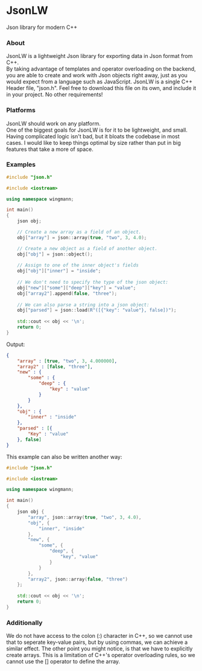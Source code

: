 # JsonLW
Json library for modern C++

### About
JsonLW is a lightweight Json library for exporting data in Json format from C++.\
By taking advantage of templates and operator overloading on the backend,
you are able to create and work with Json objects right away,
just as you would expect from a language such as JavaScript.
JsonLW is a single C++ Header file, "json.h".
Feel free to download this file on its own, and include it in your project.
No other requirements!

### Platforms
JsonLW should work on any platform.\
One of the biggest goals for JsonLW is for it to be lightweight, and small.
Having complicated logic isn't bad, but it bloats the codebase in most cases.
I would like to keep things optimal by size rather than put in big features that take a more of space.

### Examples
```cpp
#include "json.h"

#include <iostream>

using namespace wingmann;

int main()
{
    json obj;

    // Create a new array as a field of an object.
    obj["array"] = json::array(true, "two", 3, 4.0);

    // Create a new object as a field of another object.
    obj["obj"] = json::object();
    
    // Assign to one of the inner object's fields
    obj["obj"]["inner"] = "inside";
    
    // We don't need to specify the type of the json object:
    obj["new"]["some"]["deep"]["key"] = "value";
    obj["array2"].append(false, "three");
    
    // We can also parse a string into a json object:
    obj["parsed"] = json::load(R"([{"key": "value"}, false])");
    
    std::cout << obj << '\n';
    return 0;
}
```
Output:
```json
{
    "array" : [true, "two", 3, 4.000000],
    "array2" : [false, "three"],
    "new" : {
        "some" : {
            "deep" : {
                "key" : "value"
            }
        }
    },
    "obj" : {
        "inner" : "inside"
    },
    "parsed" : [{
        "Key" : "value"
    }, false]
}
```

This example can also be written another way:
```cpp
#include "json.h"

#include <iostream>

using namespace wingmann; 

int main()
{
    json obj {
        "array", json::array(true, "two", 3, 4.0),
        "obj", {
            "inner", "inside"
        },
        "new", { 
            "some", { 
                "deep", { 
                    "key", "value" 
                } 
            } 
        },
        "array2", json::array(false, "three")
    };
    
    std::cout << obj << '\n';
    return 0;
}
```
### Additionally
We do not have access to the colon (:) character in C++, so we cannot use that to seperate key-value pairs,
but by using commas, we can achieve a similar effect.
The other point you might notice, is that we have to explicitly create arrays.
This is a limitation of C++'s operator overloading rules,
so we cannot use the [] operator to define the array.
